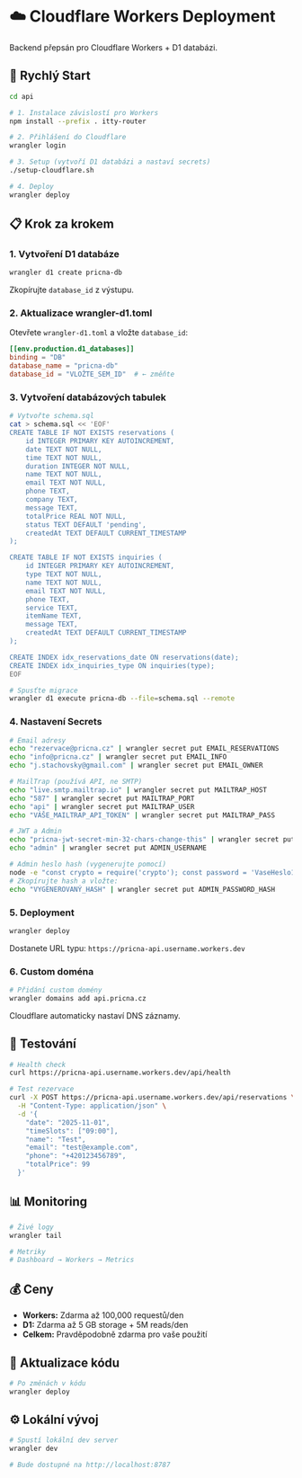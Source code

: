 # ☁️ Cloudflare Workers Deployment

Backend přepsán pro Cloudflare Workers + D1 databázi.

## 🚀 Rychlý Start

```bash
cd api

# 1. Instalace závislostí pro Workers
npm install --prefix . itty-router

# 2. Přihlášení do Cloudflare
wrangler login

# 3. Setup (vytvoří D1 databázi a nastaví secrets)
./setup-cloudflare.sh

# 4. Deploy
wrangler deploy
```

## 📋 Krok za krokem

### 1. Vytvoření D1 databáze

```bash
wrangler d1 create pricna-db
```

Zkopírujte `database_id` z výstupu.

### 2. Aktualizace wrangler-d1.toml

Otevřete `wrangler-d1.toml` a vložte `database_id`:

```toml
[[env.production.d1_databases]]
binding = "DB"
database_name = "pricna-db"
database_id = "VLOŽTE_SEM_ID"  # ← změňte
```

### 3. Vytvoření databázových tabulek

```bash
# Vytvořte schema.sql
cat > schema.sql << 'EOF'
CREATE TABLE IF NOT EXISTS reservations (
    id INTEGER PRIMARY KEY AUTOINCREMENT,
    date TEXT NOT NULL,
    time TEXT NOT NULL,
    duration INTEGER NOT NULL,
    name TEXT NOT NULL,
    email TEXT NOT NULL,
    phone TEXT,
    company TEXT,
    message TEXT,
    totalPrice REAL NOT NULL,
    status TEXT DEFAULT 'pending',
    createdAt TEXT DEFAULT CURRENT_TIMESTAMP
);

CREATE TABLE IF NOT EXISTS inquiries (
    id INTEGER PRIMARY KEY AUTOINCREMENT,
    type TEXT NOT NULL,
    name TEXT NOT NULL,
    email TEXT NOT NULL,
    phone TEXT,
    service TEXT,
    itemName TEXT,
    message TEXT,
    createdAt TEXT DEFAULT CURRENT_TIMESTAMP
);

CREATE INDEX idx_reservations_date ON reservations(date);
CREATE INDEX idx_inquiries_type ON inquiries(type);
EOF

# Spusťte migrace
wrangler d1 execute pricna-db --file=schema.sql --remote
```

### 4. Nastavení Secrets

```bash
# Email adresy
echo "rezervace@pricna.cz" | wrangler secret put EMAIL_RESERVATIONS
echo "info@pricna.cz" | wrangler secret put EMAIL_INFO
echo "j.stachovsky@gmail.com" | wrangler secret put EMAIL_OWNER

# MailTrap (používá API, ne SMTP)
echo "live.smtp.mailtrap.io" | wrangler secret put MAILTRAP_HOST
echo "587" | wrangler secret put MAILTRAP_PORT
echo "api" | wrangler secret put MAILTRAP_USER
echo "VÁŠE_MAILTRAP_API_TOKEN" | wrangler secret put MAILTRAP_PASS

# JWT a Admin
echo "pricna-jwt-secret-min-32-chars-change-this" | wrangler secret put JWT_SECRET
echo "admin" | wrangler secret put ADMIN_USERNAME

# Admin heslo hash (vygenerujte pomocí)
node -e "const crypto = require('crypto'); const password = 'VaseHeslo123'; const salt = 'pricna-salt-2025'; const hash = crypto.createHash('sha256').update(password + salt).digest('hex'); console.log(hash);"
# Zkopírujte hash a vložte:
echo "VYGENEROVANÝ_HASH" | wrangler secret put ADMIN_PASSWORD_HASH
```

### 5. Deployment

```bash
wrangler deploy
```

Dostanete URL typu: `https://pricna-api.username.workers.dev`

### 6. Custom doména

```bash
# Přidání custom domény
wrangler domains add api.pricna.cz
```

Cloudflare automaticky nastaví DNS záznamy.

## 🧪 Testování

```bash
# Health check
curl https://pricna-api.username.workers.dev/api/health

# Test rezervace
curl -X POST https://pricna-api.username.workers.dev/api/reservations \
  -H "Content-Type: application/json" \
  -d '{
    "date": "2025-11-01",
    "timeSlots": ["09:00"],
    "name": "Test",
    "email": "test@example.com",
    "phone": "+420123456789",
    "totalPrice": 99
  }'
```

## 📊 Monitoring

```bash
# Živé logy
wrangler tail

# Metriky
# Dashboard → Workers → Metrics
```

## 💰 Ceny

- **Workers:** Zdarma až 100,000 requestů/den
- **D1:** Zdarma až 5 GB storage + 5M reads/den
- **Celkem:** Pravděpodobně zdarma pro vaše použití

## 🔄 Aktualizace kódu

```bash
# Po změnách v kódu
wrangler deploy
```

## ⚙️ Lokální vývoj

```bash
# Spustí lokální dev server
wrangler dev

# Bude dostupné na http://localhost:8787
```

